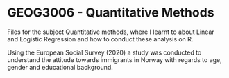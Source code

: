 # GEOG3006 - Quantitative Methods
Files for the subject Quantitative methods, where I learnt to about Linear and Logistic Regression and how to conduct these analysis on R.

Using the European Social Survey (2020) a study was conducted to understand the attitude towards immigrants in Norway with regards to age, gender and educational background.
